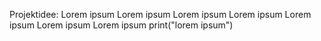 Projektidee:
Lorem ipsum
Lorem ipsum
Lorem ipsum
Lorem ipsum
Lorem ipsum
Lorem ipsum
Lorem ipsum
print("lorem ipsum")

